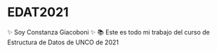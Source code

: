 # EDAT2021
 ✨ Soy Constanza Giacoboni ✨
 📚 Este es todo mi trabajo del curso de Estructura de Datos de UNCO de 2021
